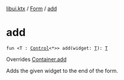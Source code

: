 [libui.ktx](../index.md) / [Form](index.md) / [add](./add.md)

# add

`fun <T : `[`Control`](../-control/index.md)`<*>> add(widget: `[`T`](add.md#T)`): `[`T`](add.md#T)

Overrides [Container.add](../-container/add.md)

Adds the given widget to the end of the form.

